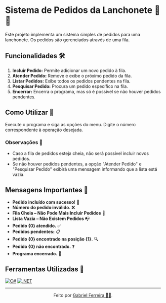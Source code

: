 # Sistema de Pedidos da Lanchonete 🍔🥤

Este projeto implementa um sistema simples de pedidos para uma lanchonete. Os pedidos são gerenciados através de uma fila.

## Funcionalidades 🛠️

1. **Incluir Pedido:** Permite adicionar um novo pedido à fila.
2. **Atender Pedido:** Remove e exibe o próximo pedido da fila.
3. **Listar Pedidos:** Exibe todos os pedidos pendentes na fila.
4. **Pesquisar Pedido:** Procura um pedido específico na fila.
5. **Encerrar:** Encerra o programa, mas só é possível se não houver pedidos pendentes.

## Como Utilizar 🚀

Execute o programa e siga as opções do menu. Digite o número correspondente à operação desejada.

### Observações 📝

- Caso a fila de pedidos esteja cheia, não será possível incluir novos pedidos.
- Se não houver pedidos pendentes, a opção "Atender Pedido" e "Pesquisar Pedido" exibirá uma mensagem informando que a lista está vazia.

## Mensagens Importantes 📢

- **Pedido incluído com sucesso!** 🎉
- **Número do pedido inválido.** ❌
- **Fila Cheia – Não Pode Mais Incluir Pedidos** 🚫
- **Lista Vazia – Não Existem Pedidos** 📭
- **Pedido {0} atendido.** ✅
- **Pedidos pendentes:** 📋
- **Pedido {0} encontrado na posição {1}.** 🔍
- **Pedido {0} não encontrado.** ❓
- **Programa encerrado.** 🚪

## Ferramentas Utilizadas 🧰
[![C#](https://img.shields.io/badge/C%23-239120?style=for-the-badge&logo=c-sharp&logoColor=white)](https://git-scm.com/doc)
[![.NET](https://img.shields.io/badge/.NET-512BD4?style=for-the-badge&logo=dotnet&logoColor=white)](https://git-scm.com/doc)

---

<div align="center">Feito por <a href="https://github.com/GabrielBhain">Gabriel Ferreira 🕵🏻</a>.</div>

